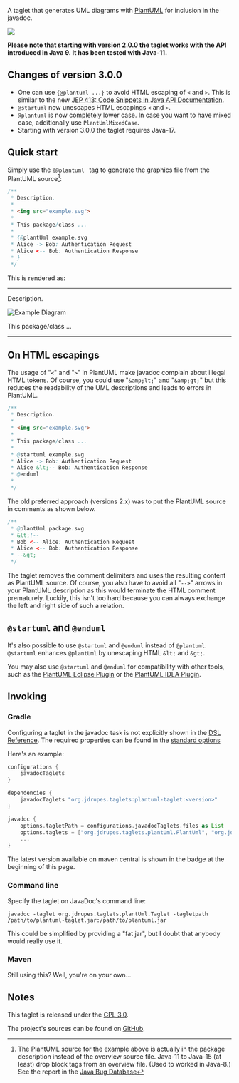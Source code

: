 A taglet that generates UML diagrams with
[PlantUML](http://plantuml.sourceforge.net/) for inclusion in the javadoc.

<a href="https://search.maven.org/#search%7Cga%7C1%7Cg%3A%22org.jdrupes.taglets%22%20AND%20a%3A%22plantuml-taglet%22"><img src="https://img.shields.io/maven-central/v/org.jdrupes.taglets/plantuml-taglet.svg"></a>

**Please note that starting with version 2.0.0 the taglet works with
the API introduced in Java 9. It has been tested with Java-11.**

## Changes of version 3.0.0

- One can use `{@plantuml ...}` to avoid HTML escaping of `<` and `>`. This is similar to the new [JEP 413: Code Snippets in Java API Documentation](https://openjdk.org/jeps/413).
- `@startuml` now unescapes HTML escapings `<` and `>`.
- `@plantuml` is now completely lower case. In case you want to have mixed case, additionally use `PlantUmlMixedCase`.
- Starting with version 3.0.0 the taglet requires Java-17.

## Quick start

Simply use the `{@plantuml ` tag to generate the graphics file from the
PlantUML source[^1]:

```java
/**
 * Description.
 *
 * <img src="example.svg">
 *
 * This package/class ...
 *
 * {@plantUml example.svg
 * Alice -> Bob: Authentication Request
 * Alice <-- Bob: Authentication Response
 * }
 */
```

This is rendered as:

---

Description.

![Example Diagram](org/jdrupes/taglets/plantUml/example.svg)

This package/class ...

---

[^1]: The PlantUML source for the example above is actually
    in the package description instead of the overview source file.
    Java-11 to Java-15 (at least) drop block tags from an overview file.
    (Used to worked in Java-8.) See the report in the
    [Java Bug Database](https://bugs.java.com/bugdatabase/view_bug.do?bug_id=JDK-8264274)

## On HTML escapings

The usage of "`<`" and "`>`" in PlantUML make javadoc complain about
illegal HTML tokens. Of course, you could use "`&amp;lt;`" and "`&amp;gt;`" but
this reduces the readability of the UML descriptions and leads to errors in
PlantUML.

```java
/**
 * Description.
 *
 * <img src="example.svg">
 *
 * This package/class ...
 *
 * @startuml example.svg
 * Alice -> Bob: Authentication Request
 * Alice &lt;-- Bob: Authentication Response
 * @enduml
 *
 */
```

The old preferred approach (versions 2.x) was to put the PlantUML source in
comments as shown below.

```java
/**
 * @plantUml package.svg
 * &lt;!--
 * Bob <-- Alice: Authentication Request
 * Alice <-- Bob: Authentication Response
 * --&gt;
 */
```

The taglet removes the comment delimiters and uses the resulting content
as PlantUML source. Of course, you also have to avoid all "`-->`" arrows in
your PlantUML description as this would terminate the HTML comment
prematurely. Luckily, this isn't too hard because you can always exchange
the left and right side of such a relation.

## `@startuml` and `@enduml`

It's also possible to use `@startuml` and `@enduml` instead of `@plantuml`.
`@startuml` enhances `@plantUml` by unescaping HTML `&lt;` and `&gt;`.

You may also use `@startuml` and `@enduml` for compatibility with other tools,
such as the [PlantUML Eclipse Plugin](http://plantuml.com/eclipse) or the
[PlantUML IDEA Plugin](https://github.com/esteinberg/plantuml4idea).

## Invoking

### Gradle

Configuring a taglet in the javadoc task is not explicitly shown in the
[DSL Reference](https://docs.gradle.org/current/dsl/org.gradle.api.tasks.javadoc.Javadoc.html).
The required properties can be found in the
[standard options](https://docs.gradle.org/current/javadoc/org/gradle/external/javadoc/StandardJavadocDocletOptions.html)

Here's an example:

```groovy
configurations {
    javadocTaglets
}

dependencies {
    javadocTaglets "org.jdrupes.taglets:plantuml-taglet:<version>"
}

javadoc {
    options.tagletPath = configurations.javadocTaglets.files as List
    options.taglets = ["org.jdrupes.taglets.plantUml.PlantUml", "org.jdrupes.taglets.plantUml.StartUml", "org.jdrupes.taglets.plantUml.EndUml"]
    ...
}
```

The latest version available on maven central is shown in the badge at the
beginning of this page.

### Command line

Specify the taglet on JavaDoc's command line:

```terminal
javadoc -taglet org.jdrupes.taglets.plantUml.Taglet -tagletpath /path/to/plantuml-taglet.jar:/path/to/plantuml.jar
```

This could be simplified by providing a "fat jar", but I doubt that anybody would
really use it.

### Maven

Still using this? Well, you're on your own...

## Notes

This taglet is released under the
[GPL 3.0](http://www.gnu.org/licenses/gpl-3.0-standalone.html).

The project's sources can be found on
[GitHub](https://github.com/mnlipp/jdrupes-taglets).

